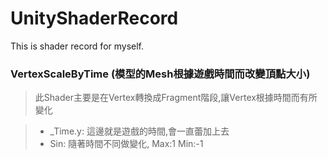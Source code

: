 # UnityShaderRecord
This is shader record for myself.

### VertexScaleByTime (模型的Mesh根據遊戲時間而改變頂點大小) <br />

> 此Shader主要是在Vertex轉換成Fragment階段,讓Vertex根據時間而有所變化<br />

> * _Time.y: 這邊就是遊戲的時間,會一直蕾加上去<br />
> * Sin: 隨著時間不同做變化, Max:1  Min:-1<br />
